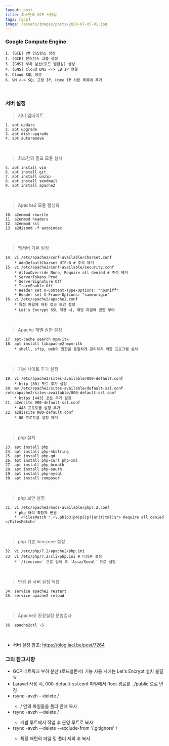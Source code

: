```yaml
---
layout: post
title: 최소한의 GCP 사용법
tags: [gcp]
image: /assets/images/posts/2020-07-05-01.jpg
---
```


### Google Compute Engine

	1. [GCE] VM 인스턴스 생성
	2. [GCE] 인스턴스 그룹 생성
	3. [GNS] 부하 분산(로드 밸런싱) 생성
	4. [GNS] Cloud DNS <-> LB IP 연결
	5. Cloud SQL 생성
	6. VM <-> SQL 고정 IP, Home IP 허용 목록에 추가
​
<br/>

### 서버 설정

> 서버 업데이트

	1. apt update
	2. apt upgrade
	3. apt dist-upgrade
	4. apt autoremove

<br/>

> 최소한의 필요 모듈 설치

	5. apt install vim
	6. apt install git
	7. apt install unzip
	8. apt install sendmail
	9. apt install apache2

<br/>

> Apache2 모듈 활성화

	10. a2enmod rewrite
	11. a2enmod headers
	12. a2enmod ssl
	13. a2dismod -f autoindex

<br/>

> 웹서버 기본 설정

	14. vi /etc/apache2/conf-available/charset.conf 
        * AddDefaultCharset UTF-8 # 주석 제거
	15. vi /etc/apache2/conf-available/security.conf 
        * AllowOverride None, Require all denied # 주석 제거
        * ServerTokens Prod
        * ServerSignature Off
        * TraceEnable Off
        * Header set X-Content-Type-Options: "nosniff"
        * Header set X-Frame-Options: "sameorigin"
	16. vi /etc/apache2/apache2.conf
        * 특정 파일에 대한 접근 보안 설정
        * Let's Encrypt SSL 적용 시, 해당 파일에 권한 부여

<br/>

> Apache 개별 권한 설정

    17. apt-cache search mpm-itk
	18. apt install libapache2-mpm-itk
        * shell, sftp, web의 권한을 동일하게 관리하기 위한 프로그램 설치

<br/>

> 기본 사이트 추가 설정

	19. vi /etc/apache2/sites-available/000-default.conf 
        * http [80] 포트 추가 설정
	20. mv /etc/apache2/sites-available/default-ssl.conf /etc/apache2/sites-available/000-default-ssl.conf
        * https [443] 포트 추가 설정
	21. a2ensite 000-default-ssl.conf
        * 443 프로토콜 설정 추가
	22. a2dissite 000-default.conf
        * 80 프로토콜 설정 제거

<br/>

> php 설치

	23. apt install php
	24. apt install php-mbstring
	25. apt install php-gd
	26. apt install php-curl php-xml
	27. apt install php-bcmath
	28. apt install php-oauth
	29. apt install php-mysql
	30. apt install composer

<br/>

> php 보안 설정

	31. vi /etc/apache2/mods-available/php7.2.conf 
        * php 해석 확장자 변경
        * `<FilesMatch ".+\.ph(p3|p4|p5|p7|ar|t|tml)$"> Require all denied </FilesMatch>`

<br/>

> php 기본 timezone 설정

	32. vi /etc/php/7.2/apache2/php.ini
	33. vi /etc/php/7.2/cli/php.ini # 타임존 설정
        * `/timezone` 으로 검색 후 `Asia/Seoul` 으로 설정

<br/>

> 변경 된 서버 설정 적용

	34. service apache2 restart
	35. service apache2 reload

<br/>

> Apache2 환경설정 문법검사

	36. apache2ctl -S

<br/>

* 서버 설정 참조: https://blog.lael.be/post/7264
​

### 그외 참고사항

 * GCP 네트워크 부하 분산 (로드밸런서) 기능 사용 시에는 Let's Encrypt 설치 불필요
 * Laravel 사용 시, 000-default-ssl.conf 파일에서 Root 경로를 ../public 으로 변경
 * rsync -avzh --delete <product-root>/ <dev-root> 
     * <product-root>/ 안의 파일들을 <dev-root> 폴더 안에 복사
 * rsync -avzh --delete <dev-root>/ <product-root> 
     * 개발 루트에서 작업 후 운영 루트로 복사
 * rsync -avzh --delete --exclude-from '<dev-root>/.gitignore' <dev-root>/ <product-root> 
     * 특정 패턴의 파일 및 폴더 제외 후 복사​